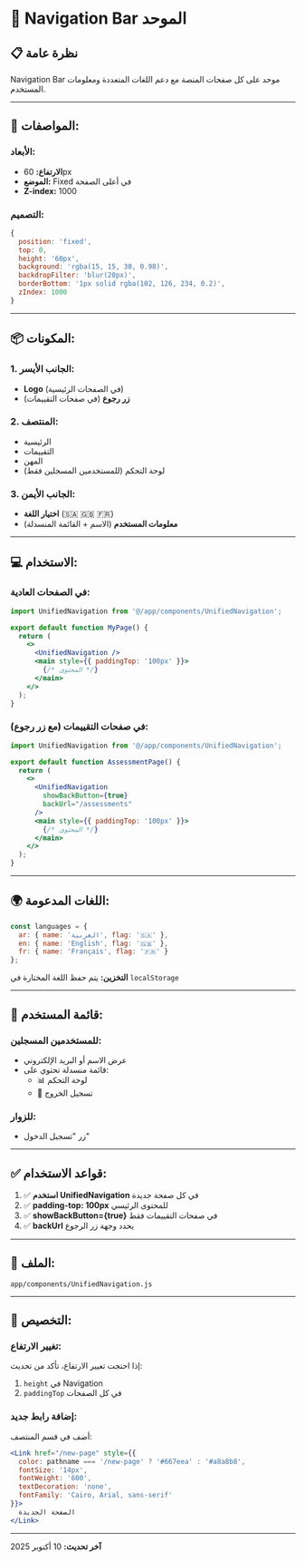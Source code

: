# 🧭 Navigation Bar الموحد

## 📋 نظرة عامة

Navigation Bar موحد على كل صفحات المنصة مع دعم اللغات المتعددة ومعلومات المستخدم.

---

## 🎯 المواصفات:

### **الأبعاد:**
- **الارتفاع:** 60px
- **الموضع:** Fixed في أعلى الصفحة
- **Z-index:** 1000

### **التصميم:**
```jsx
{
  position: 'fixed',
  top: 0,
  height: '60px',
  background: 'rgba(15, 15, 30, 0.98)',
  backdropFilter: 'blur(20px)',
  borderBottom: '1px solid rgba(102, 126, 234, 0.2)',
  zIndex: 1000
}
```

---

## 📦 المكونات:

### **1. الجانب الأيسر:**
- **Logo** (في الصفحات الرئيسية)
- **زر رجوع** (في صفحات التقييمات)

### **2. المنتصف:**
- الرئيسية
- التقييمات
- المهن
- لوحة التحكم (للمستخدمين المسجلين فقط)

### **3. الجانب الأيمن:**
- **اختيار اللغة** (🇸🇦 🇬🇧 🇫🇷)
- **معلومات المستخدم** (الاسم + القائمة المنسدلة)

---

## 💻 الاستخدام:

### **في الصفحات العادية:**
```jsx
import UnifiedNavigation from '@/app/components/UnifiedNavigation';

export default function MyPage() {
  return (
    <>
      <UnifiedNavigation />
      <main style={{ paddingTop: '100px' }}>
        {/* المحتوى */}
      </main>
    </>
  );
}
```

### **في صفحات التقييمات (مع زر رجوع):**
```jsx
import UnifiedNavigation from '@/app/components/UnifiedNavigation';

export default function AssessmentPage() {
  return (
    <>
      <UnifiedNavigation 
        showBackButton={true} 
        backUrl="/assessments" 
      />
      <main style={{ paddingTop: '100px' }}>
        {/* المحتوى */}
      </main>
    </>
  );
}
```

---

## 🌍 اللغات المدعومة:

```javascript
const languages = {
  ar: { name: 'العربية', flag: '🇸🇦' },
  en: { name: 'English', flag: '🇬🇧' },
  fr: { name: 'Français', flag: '🇫🇷' }
};
```

**التخزين:** يتم حفظ اللغة المختارة في `localStorage`

---

## 👤 قائمة المستخدم:

### **للمستخدمين المسجلين:**
- عرض الاسم أو البريد الإلكتروني
- قائمة منسدلة تحتوي على:
  - 📊 لوحة التحكم
  - 🚪 تسجيل الخروج

### **للزوار:**
- زر "تسجيل الدخول"

---

## ✅ قواعد الاستخدام:

1. ✅ **استخدم UnifiedNavigation** في كل صفحة جديدة
2. ✅ **padding-top: 100px** للمحتوى الرئيسي
3. ✅ **showBackButton={true}** في صفحات التقييمات فقط
4. ✅ **backUrl** يحدد وجهة زر الرجوع

---

## 📁 الملف:

```
app/components/UnifiedNavigation.js
```

---

## 🎨 التخصيص:

### **تغيير الارتفاع:**
إذا احتجت تغيير الارتفاع، تأكد من تحديث:
1. `height` في Navigation
2. `paddingTop` في كل الصفحات

### **إضافة رابط جديد:**
أضف في قسم المنتصف:
```jsx
<Link href="/new-page" style={{
  color: pathname === '/new-page' ? '#667eea' : '#a8a8b8',
  fontSize: '14px',
  fontWeight: '600',
  textDecoration: 'none',
  fontFamily: 'Cairo, Arial, sans-serif'
}}>
  الصفحة الجديدة
</Link>
```

---

**آخر تحديث:** 10 أكتوبر 2025
